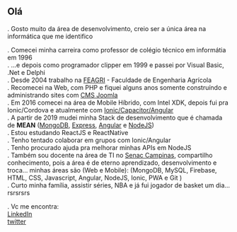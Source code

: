 ## Olá
. Gosto muito da área de desenvolvimento, creio ser a única área na informática que me identifico <br/>

. Comecei minha carreira como professor de colégio técnico em informátia em 1996 <br/>
. ...e depois como programador clipper em 1999 e passei por Visual Basic, .Net e Delphi <br/>
. Desde 2004 trabalho na [FEAGRI](https://www.feagri.unicamp.br/portal) - Faculdade de Engenharia Agrícola <br/>
. Recomecei na Web, com PHP e fiquei alguns anos somente construíndo e administrando sites com [CMS Joomla](https://www.joomla.org/) <br/>
. Em 2016 comecei na área de Mobile Híbrido, com Intel XDK, depois fui pra Ionic/Cordova e atualmente com [Ionic/Capacitor/Angular](https://ionicframework.com/)<br/>
. A partir de 2019 mudei minha Stack de desenvolvimento que é chamada de <b>MEAN</b> ([MongoDB](https://www.mongodb.com/), [Express](https://expressjs.com/), [Angular](https://angular.io/) e [NodeJS](https://nodejs.org/en/)) <br/>
. Estou estudando ReactJS e ReactNative <br/>
. Tenho tentado colaborar em grupos com Ionic/Angular <br/>
. Tenho procurado ajuda pra melhorar minhas APIs em NodeJS <br/>
. Também sou docente na área de TI no [Senac Campinas](https://www.sp.senac.br/senac-campinas), compartilho conhecimento, pois a área é de eterno aprendizado, desenvolvimento e troca…  minhas áreas são (Web e Mobile): (MongoDB, MySQL, Firebase,  HTML, CSS, Javascript, Angular, NodeJS, Ionic, PWA e Git ) <br/>
. Curto minha família, assistir séries, NBA e já fui jogador de basket um dia…rsrsrsrs <br/>

. Vc me encontra:<br/>
 [LinkedIn](https://www.linkedin.com/in/jsfernando) <br/>
 [twitter](https://twitter.com/jsilvafernando)


